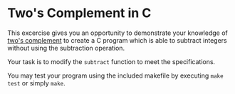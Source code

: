 Two's Complement in C
=====================

This excercise gives you an opportunity to demonstrate your knowledge of [two's complement](https://en.wikipedia.org/wiki/Two%27s_complement) to create a C program which is able to subtract integers without using the subtraction operation.

Your task is to modify the `subtract` function to meet the specifications.

You may test your program using the included makefile by executing `make test` or simply `make`.

